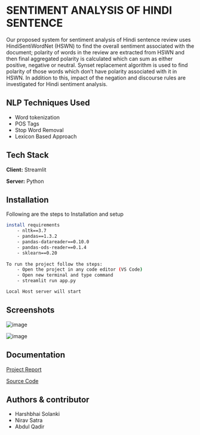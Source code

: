 
# SENTIMENT ANALYSIS OF HINDI SENTENCE

Our proposed system for sentiment analysis of Hindi sentence
review uses HindiSentiWordNet (HSWN) to find the overall sentiment associated
with the document; polarity of words in the review are extracted from HSWN and
then final aggregated polarity is calculated which can sum as either positive,
negative or neutral. Synset replacement algorithm is used to find polarity of those
words which don’t have polarity associated with it in HSWN. In addition to this,
impact of the negation and discourse rules are investigated for Hindi sentiment
analysis.

## NLP Techniques Used 

- Word tokenization 
- POS Tags
- Stop Word Removal
- Lexicon Based Approach

## Tech Stack

**Client:** Streamlit

**Server:** Python


## Installation

Following are the steps to Installation and setup

```bash
install requirements 
    - nltk==3.7
    - pandas==1.3.2
    - pandas-datareader==0.10.0
    - pandas-ods-reader==0.1.4
    - sklearn==0.20
    
To run the project follow the steps:
    - Open the project in any code editor (VS Code)
    - Open new terminal and type command
    - streamlit run app.py

Local Host server will start
```

## Screenshots

![image](https://user-images.githubusercontent.com/72189356/198843732-855ddfd0-008e-4ed2-b27a-c1dceff5b496.png)

![image](https://user-images.githubusercontent.com/72189356/198843757-acb2b43b-119d-4923-8464-08f79bd7a92e.png)

## Documentation

[Project Report](https://drive.google.com/file/d/1MJyrunFod00fsa8-JlhnZ0_hosHT1pGd/view?usp=share_link)

[Source Code](https://drive.google.com/file/d/1MJyrunFod00fsa8-JlhnZ0_hosHT1pGd/view?usp=share_link)

## Authors & contributor

- Harshbhai Solanki
- Nirav Satra
- Abdul Qadir
